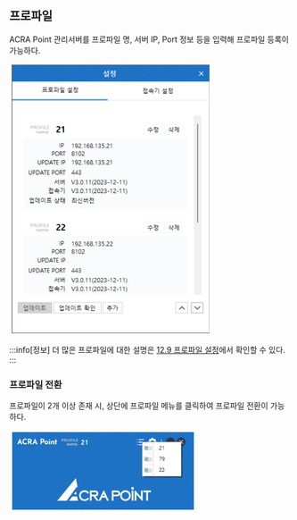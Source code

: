 ## 프로파일
ACRA Point 관리서버를 프로파일 명, 서버 IP, Port 정보 등을 입력해 프로파일 등록이 가능하다.
 
![프로파일](image-6.png)

:::info[정보]
더 많은 프로파일에 대한 설명은 [12.9 프로파일 설정](/docs/접속기/12.9%20프로파일%20설정/)에서 확인할 수 있다.
:::

### 프로파일 전환
프로파일이 2개 이상 존재 시, 상단에 프로파일 메뉴를 클릭하여 프로파일 전환이 가능하다.

![프로파일 전환](image.png)